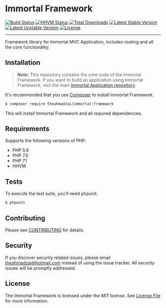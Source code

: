 # Immortal Framework

[![Build Status](https://travis-ci.org/theahmadzai/Immortal-Framework.svg?branch=master)](https://travis-ci.org/theahmadzai/Immortal-Framework)
[![HHVM Status](http://hhvm.h4cc.de/badge/theahmadzai/immortal-framework.svg?style=flat)](http://hhvm.h4cc.de/package/theahmadzai/immortal-framework)
[![Total Downloads](https://poser.pugx.org/theahmadzai/immortal-framework/downloads)](https://packagist.org/packages/theahmadzai/immortal-framework)
[![Latest Stable Version](https://poser.pugx.org/theahmadzai/immortal-framework/v/stable)](https://packagist.org/packages/theahmadzai/immortal-framework)
[![Latest Unstable Version](https://poser.pugx.org/theahmadzai/immortal-framework/v/unstable)](//packagist.org/packages/theahmadzai/immortal-framework)
[![License](https://poser.pugx.org/theahmadzai/immortal-framework/license)](https://packagist.org/packages/theahmadzai/immortal-framework)

-----------------------------------

Framework library for Immortal MVC Application, Includes routing and all the core functionality.

## Installation

> **Note:** This repository contains the core code of the Immortal Framework. If you want to build an application using Immortal Framework, visit the main [Immortal Application repository](https://github.com/theahmadzai/immortal).

It's recommended that you use [Composer](https://getcomposer.org/) to install Immortal Framework.

```bash
$ composer require theahmadzai/immortal-framework
```

This will install Immortal Framework and all required dependencies.

## Requirements

Supports the following versions of PHP.

- PHP 5.6
- PHP 7.0
- PHP 7.1
- HHVM

## Tests

To execute the test suite, you'll need phpunit.

```bash
$ phpunit
```

## Contributing

Please see [CONTRIBUTING](CONTRIBUTING.md) for details.

## Security

If you discover security related issues, please email theahmadzai@hotmail.com instead of using the issue tracker. All security issues will be promptly addressed.

## License

The Immortal Framework is licensed under the MIT license. See [License File](LICENSE.md) for more information.
